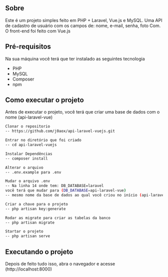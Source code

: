 ## Sobre

Este é um projeto simples feito em PHP + Laravel, Vue.js e MySQL.
Uma API de cadastro de usuário com os campos de: nome, e-mail, senha, foto
Com. O front-end foi feito com Vue.js

## Pré-requisitos

Na sua máquina você terá que ter instalado as seguintes tecnologia
- PHP
- MySQL
- Composer
- npm

## Como executar o projeto

Antes de executar o projeto, você terá que criar uma base de dados com o nome (api-laravel-vue)

```bash
Clonar o repositorio
-- https://github.com/j0aox/api-laravel-vuejs.git

Entrar no diretório que foi criado 
-- cd api-laravel-vuejs

Instalar Dependências
-- composer install

Alterar o arquivo 
-- .env.example para .env

Mudar o arquivo .env
-- Na linha 14 onde tem: DB_DATABASE=laravel
você terá que mudar para (DB_DATABASE=api-laravel-vue) 
-- mesmo nome da base de dados ao qual você criou no início (api-laravel-vue)

Criar a chave para o projeto
-- php artisan key:generate

Rodar as migrate para criar as tabelas da banco
-- php artisan migrate

Startar o projeto
-- php artisan serve

```
## Executando o projeto

Depois de feito tudo isso, abra o navegador e acesse (http://localhost:8000)
